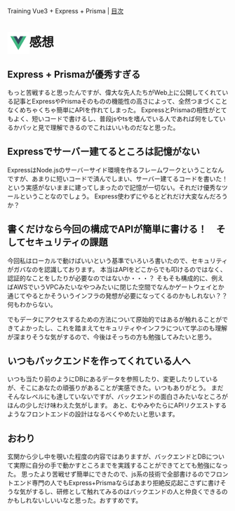 Training Vue3 + Express + Prisma | [目次](README.md)
# <img src="./img/logo_vue.svg" width="50" height="50" style="vertical-align:middle;">感想

## Express + Prismaが優秀すぎる
もっと苦戦すると思ったんですが、偉大な先人たちがWeb上に公開してくれている記事とExpressやPrismaそのものの機能性の高さによって、全然つまづくことなくめちゃくちゃ簡単にAPIを作れてしまった。
ExpressとPrismaの相性がとてもよく、短いコードで書けるし、普段jsやtsを嗜んでいる人であれば何をしているかパッと見で理解できるのでこれはいいものだなと思った。

## Expressでサーバー建てるところは記憶がない
ExpressはNode.jsのサーバーサイド環境を作るフレームワークということなんですが、あまりに短いコードで済んでしまい、サーバー建てるコードを書いた！という実感がないままに建ってしまったので記憶が一切ない。それだけ優秀なツールということなのでしょう。
Express使わずにやるとどれだけ大変なんだろうか？

## 書くだけなら今回の構成でAPIが簡単に書ける！　そしてセキュリティの課題
今回私はローカルで動けばいいという基準でいろいろ書いたので、セキュリティがガバなのを認識しております。
本当はAPIをどこからでも叩けるのではなく、認証的なことをしたりが必要なのではないか・・・？
そもそも構成的に、例えばAWSでいうVPCみたいなやつみたいに閉じた空間でなんかゲートウェイとか通じてやるとかそういうインフラの発想が必要になってくるのかもしれない？？何もわからない。

でもデータにアクセスするための方法について原始的ではあるが触れることができてよかったし、これを踏まえてセキュリティやインフラについて学ぶのも理解が深まりそうな気がするので、今後はそっちの方も勉強してみたいと思う。

## いつもバックエンドを作ってくれている人へ
いつも当たり前のようにDBにあるデータを参照したり、変更したりしているが、そこにあなたの頑張りがあることが実感できた。いつもありがとう。
まだそんなレベルにも達していないですが、バックエンドの面白さみたいなところがほんの少しだけ味わえた気がします。
あと、むやみやたらにAPIリクエストするようなフロントエンドの設計はなるべくやめたいと思います。

## おわり
玄関から少し中を覗いた程度の内容ではありますが、バックエンドとDBについて実際に自分の手で動かすところまでを実践することができてとても勉強になった。
思ったより苦戦せず簡単にできたので、js系の技術で全部書けるのでフロントエンド専門の人でもExpress+Prismaならばあまり拒絶反応起こさずに書けそうな気がするし、研修として触れてみるのはバックエンドの人と仲良くできるのかもしれないしいいなと思った。おすすめです。
